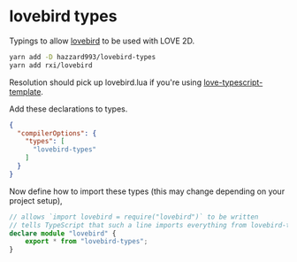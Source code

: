 # lovebird types

Typings to allow [lovebird](https://github.com/rxi/lovebird) to be used with LOVE 2D.

```bash
yarn add -D hazzard993/lovebird-types
yarn add rxi/lovebird
```

Resolution should pick up lovebird.lua if you're using [love-typescript-template](https://github.com/hazzard993/love-typescript-template).

Add these declarations to types.

```json
{
  "compilerOptions": {
    "types": [
      "lovebird-types"
    ]
  }
}
```

Now define how to import these types (this may change depending on your project setup),

```ts
// allows `import lovebird = require("lovebird")` to be written
// tells TypeScript that such a line imports everything from lovebird-types
declare module "lovebird" {
    export * from "lovebird-types";
}
```